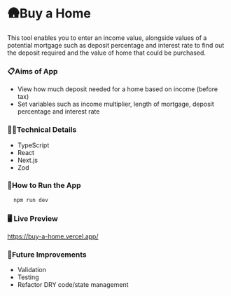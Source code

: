 # 🛖Buy a Home

This tool enables you to enter an income value, alongside values of a potential mortgage such as deposit percentage and interest rate to find out the deposit required and the value of home that could be purchased.

### 📋Aims of App

- View how much deposit needed for a home based on income (before tax)
- Set variables such as income multiplier, length of mortgage, deposit percentage and interest rate

### 👩‍💻Technical Details

- TypeScript
- React
- Next.js
- Zod

### 🔧How to Run the App

```bash
  npm run dev
```

### 🖥️ Live Preview

https://buy-a-home.vercel.app/

### 💭Future Improvements

- Validation
- Testing
- Refactor DRY code/state management
